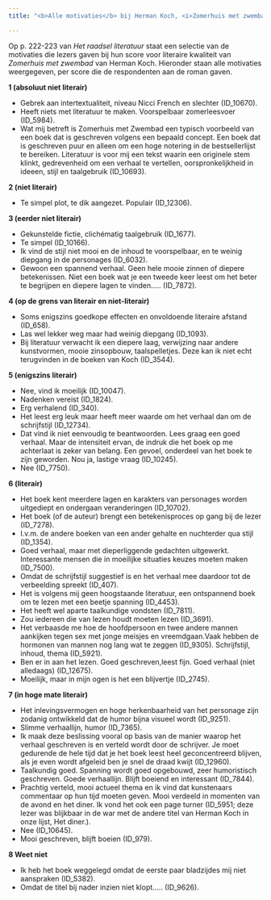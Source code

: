```yaml
---
title: "<b>Alle motivaties</b> bij Herman Koch, <i>Zomerhuis met zwembad</i>"

---
```


Op p. 222-223 van *Het raadsel literatuur* staat een selectie van de motivaties die lezers gaven bij hun score voor literaire kwaliteit van *Zomerhuis met zwembad* van Herman Koch. Hieronder staan alle motivaties weergegeven, per score die de respondenten aan de roman gaven.

**1 (absoluut niet literair)**

- Gebrek aan intertextualiteit, niveau Nicci French en slechter (ID_10670).
- Heeft niets met literatuur te maken. Voorspelbaar zomerleesvoer (ID_5984).
- Wat mij betreft is Zomerhuis met Zwembad een typisch voorbeeld van een boek dat is geschreven volgens een bepaald concept. Een boek dat is geschreven puur en alleen om een hoge notering in de bestsellerlijst te bereiken. Literatuur is voor mij een tekst waarin een originele stem klinkt, gedrevenheid om een verhaal te vertellen, oorspronkelijkheid in ideeen, stijl en taalgebruik (ID_10693).

**2 (niet literair)**

- Te simpel plot, te dik aangezet. Populair (ID_12306).

**3 (eerder niet literair)**

- Gekunstelde fictie, clichématig taalgebruik (ID_1677).
- Te simpel (ID_10166).
- Ik vind de stijl niet mooi en de inhoud te voorspelbaar, en te weinig diepgang in de personages (ID_6032).
- Gewoon een spannend verhaal. Geen hele mooie zinnen of diepere betekenissen. Niet een boek wat je een tweede keer leest om het beter te begrijpen en diepere lagen te vinden..... (ID_7872).

**4 (op de grens van literair en niet-literair)**

- Soms enigszins goedkope effecten en onvoldoende literaire afstand (ID_658).
- Las wel lekker weg maar had weinig diepgang (ID_1093).
- Bij literatuur verwacht ik een diepere laag, verwijzing naar andere kunstvormen, mooie zinsopbouw, taalspelletjes. Deze kan ik niet echt terugvinden in de boeken van Koch (ID_3544).

**5 (enigszins literair)**

- Nee, vind ik moeilijk (ID_10047).
- Nadenken vereist (ID_1824).
- Erg verhalend (ID_340).
- Het leest erg leuk maar heeft meer waarde om het verhaal dan om de schrijfstijl (ID_12734).
- Dat vind ik niet eenvoudig te beantwoorden. Lees graag een goed verhaal. Maar de intensiteit ervan, de indruk die het boek op me achterlaat is zeker van belang. Een gevoel, onderdeel van het boek te zijn geworden. Nou ja, lastige vraag (ID_10245).
- Nee (ID_7750).

**6 (literair)**

- Het boek kent meerdere lagen en karakters van personages worden uitgediept en ondergaan veranderingen (ID_10702).
- Het boek (of de auteur) brengt een betekenisproces op gang bij de lezer (ID_7278).
- I.v.m. de andere boeken van een ander gehalte en nuchterder qua stijl (ID_1354).
- Goed verhaal, maar met dieperliggende gedachten uitgewerkt. Interessante mensen die in moeilijke situaties keuzes moeten maken (ID_7500).
- Omdat de schrijfstijl suggestief is en het verhaal mee daardoor tot de verbeelding spreekt (ID_407).
- Het is volgens mij geen hoogstaande literatuur, een ontspannend boek om te lezen met een beetje spanning (ID_4453).
- Het heeft wel aparte taalkundige vondsten (ID_7811).
- Zou iedereen die van lezen houdt moeten lezen (ID_3691).
- Het verbaasde me hoe de hoofdpersoon en twee andere mannen aankijken tegen sex met jonge meisjes en vreemdgaan.Vaak hebben de hormonen van mannen nog lang wat te zeggen (ID_9305). Schrijfstijl, inhoud, thema (ID_5921).
- Ben er in aan het lezen. Goed geschreven,leest fijn. Goed verhaal (niet alledaags) (ID_12675).
- Moeilijk, maar in mijn ogen is het een blijvertje (ID_2745).

**7 (in hoge mate literair)**

- Het inlevingsvermogen en hoge herkenbaarheid van het personage zijn zodanig ontwikkeld dat de humor bijna visueel wordt (ID_9251).
- Slimme verhaallijn, humor (ID_7365).
- Ik maak deze beslissing vooral op basis van de manier waarop het verhaal geschreven is en verteld wordt door de schrijver. Je moet gedurende de hele tijd dat je het boek leest heel geconcentreerd blijven, als je even wordt afgeleid ben je snel de draad kwijt (ID_12960).
- Taalkundig goed. Spanning wordt goed opgebouwd, zeer humoristisch geschreven. Goede verhaallijn. Blijft boeiend en interessant (ID_7844).
- Prachtig verteld, mooi actueel thema en ik vind dat kunstenaars commentaar op hun tijd moeten geven. Mooi verdeeld in momenten van de avond en het diner. Ik vond het ook een page turner (ID_5951; deze lezer was blijkbaar in de war met de andere titel van Herman Koch in onze lijst, Het diner.).
- Nee (ID_10645).
- Mooi geschreven, blijft boeien (ID_979).

**8 Weet niet**

- Ik heb het boek weggelegd omdat de eerste paar bladzijdes mij niet aanspraken (ID_5382).
- Omdat de titel bij nader inzien niet klopt..... (ID_9626).

<!-- **Hoe zijn de metingen te repliceren?**
VOORBEELDQUERY HIER! -->
